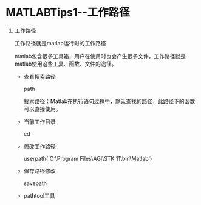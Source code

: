 # MATLABTips1--工作路径

1. 工作路径

   工作路径就是matlab运行时的工作路径

   matlab包含很多工具箱，用户在使用时也会产生很多文件，工作路径就是matlab使用这些工具、函数、文件的途径。

   + 查看搜索路径

     path

     搜索路径：Matlab在执行语句过程中，默认查找的路径，此路径下的函数可以直接使用。

   + 当前工作目录

     cd

   + 修改工作路径

     userpath('C:\Program Files\AGI\STK 11\bin\Matlab')

   + 保存路径修改

     savepath

   + pathtool工具